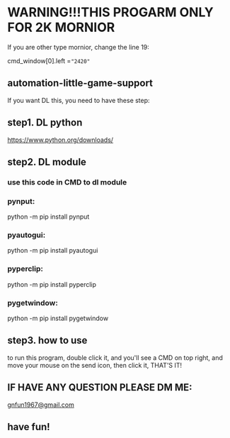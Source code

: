 # WARNING!!!THIS PROGARM ONLY FOR 2K MORNIOR
If you are other type mornior, change the line 19:

cmd_window[0].left =`"2420"`
## automation-little-game-support
If you want DL this, you need to have these step:
## step1. DL python
https://www.python.org/downloads/
## step2. DL module 
### use this code in CMD to dl module
### pynput:

python -m pip install pynput

### pyautogui:

python -m pip install pyautogui

### pyperclip:

python -m pip install pyperclip

### pygetwindow:

python -m pip install pygetwindow

## step3. how to use
to run this program, double click it, and you'll see a CMD on top right,
and move your mouse on the send icon, then click it, THAT'S IT!
## IF HAVE ANY QUESTION PLEASE DM ME:
gnfun1967@gmail.com
## have fun!
